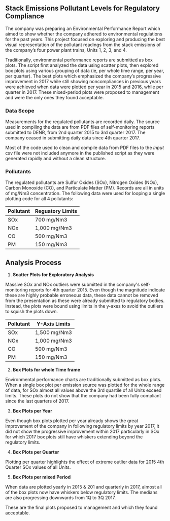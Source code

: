 ## Stack Emissions Pollutant Levels for Regulatory Compliance

The company was preparing an Environmental Performance Report which aimed to show whether the company adhered to environmental regulations for the past years. This project focused on exploring and producing the best visual representation of the pollutant readings from the stack emissions of the company’s four power plant trains, Units 1, 2, 3, and 4. 

Traditionally, environmental performance reports are submitted as box plots. The script first analyzed the data using scatter plots, then explored box plots using various grouping of data (ie, per whole time range, per year, per quarter). The best plots which emphasized the company’s progressive improvement in 2017 while still showing noncompliances in previous years were achieved when data were plotted per year in 2015 and 2016, while per quarter in 2017. These mixed-period plots were proposed to management and were the only ones they found acceptable. 

### Data Scope

Measurements for the regulated pollutants are recorded daily. The source used in compiling the data are from PDF files of self-monitoring reports submitted to DENR, from 2nd quarter 2015 to 3rd quarter 2017. The company ceased in submitting daily data since 4th quarter 2017.

Most of the code used to clean and compile data from PDF files to the *Input* csv file were not included anymore in the published script as they were generated rapidly and without a clean structure.

### Pollutants

The regulated pollutants are Sulfur Oxides (SOx), Nitrogen Oxides (NOx), Carbon Monoxide (CO), and Particulate Matter (PM). Records are all in units of mg/Nm3 concentration. The following data were used for looping a single plotting code for all 4 pollutants:

Pollutant    | Reguatory Limits
-------------- | ----------------------
SOx             | 700 mg/Nm3
NOx            |1,000 mg/Nm3
CO               |500 mg/Nm3
PM              |150 mg/Nm3

## Analysis Process

1. **Scatter Plots for Exploratory Analysis**

Massive SOx and NOx outliers were submitted in the company's self-monitoring reports for 4th quarter 2015. Even though the magnitude indicate these are highly probable erroneous data, these data cannot be removed from the presentation as these were already submitted to regulatory bodies. Instead, the plots were bound using limits in the y-axes to avoid the outliers to squish the plots down.


Pollutant   | Y-Axis Limits
-------------- | ----------------------
SOx             | 1,500 mg/Nm3
NOx            |1,000 mg/Nm3
CO               |500 mg/Nm3
PM              |150 mg/Nm3

2. **Box Plots for whole Time frame**

Environmental performance charts are traditionally submitted as box plots. When a single box plot per emission source was plotted for the whole range of data, for SOx almost all values above the 3rd quartile of all Units exceed limits. These plots do not show that the company had been fully compliant since the last quarters of 2017.

3. **Box Plots per Year**

Even though box plots plotted per year already shows the great improvement of the company in following regulatory limits by year 2017, it did not show the progressive improvement within 2017 particularly in SOx for which 2017 box plots still have whiskers extending beyond the regulatory limits.

4. **Box Plots per Quarter**

Plotting per quarter highlights the effect of extreme outlier data for 2015 4th Quarter SOx values of all Units.

5. **Box Plots per mixed Period**

When data are plotted yearly in 2015 & 201 and quarterly in 2017, almost all of the box plots now have whiskers below regulatory limits. The medians are also progressing downwards from 1Q to 3Q 2017. 

These are the final plots proposed to management and which they found acceptable.

